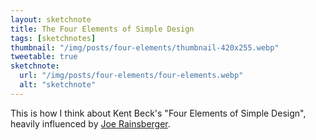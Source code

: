 ```yaml
---
layout: sketchnote
title: The Four Elements of Simple Design
tags: [sketchnotes]
thumbnail: "/img/posts/four-elements/thumbnail-420x255.webp"
tweetable: true
sketchnote:
  url: "/img/posts/four-elements/four-elements.webp"
  alt: "sketchnote"
---
```


This is how I think about Kent Beck's "Four Elements of Simple Design", heavily influenced by
<a href="https://blog.jbrains.ca/permalink/the-four-elements-of-simple-design">Joe Rainsberger</a>.
